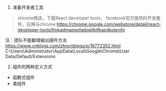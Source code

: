 1. 准备开发者工具

> chrome商店，下载React developer tools， facebook官方提供的开发套件，应用与chrome
https://chrome.google.com/webstore/detail/react-developer-tools/fmkadmapgofadopljbjfkapdkoienihi

注：团队不能翻墙输出插件方法 https://www.cnblogs.com/zhncnblogs/p/16772352.html
C:\Users\Administrator\AppData\Local\Google\Chrome\User Data/Default/Extensions

2. 组件的两种定义方式
* 函数式组件
* 类组件